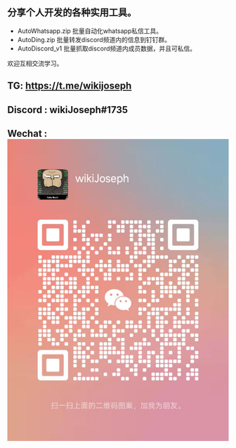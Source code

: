 ## 分享个人开发的各种实用工具。



- AutoWhatsapp.zip 批量自动化whatsapp私信工具。
- AutoDing.zip 批量转发discord频道内的信息到钉钉群。
- AutoDiscord_v1 批量抓取discord频道内成员数据，并且可私信。

欢迎互相交流学习。

## TG:   https://t.me/wikijoseph

## Discord : wikiJoseph#1735

## Wechat : ![vx](https://github.com/wikijoseph/wiki-tools/blob/main/vx.jpg)
